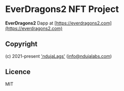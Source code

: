 # EverDragons2 NFT Project

**EverDragons2** Dapp at [https://everdragons2.com](https://everdragons2.com)


## Copyright

(c) 2021-present ['ndujaLags'](https://ndujalabs.com) (<info@ndujalabs.com>)

## Licence

MIT


